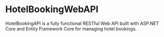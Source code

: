 # HotelBookingWebAPI
HotelBookingAPI is a fully functional RESTful Web API built with ASP.NET Core and Entity Framework Core for managing hotel bookings.
